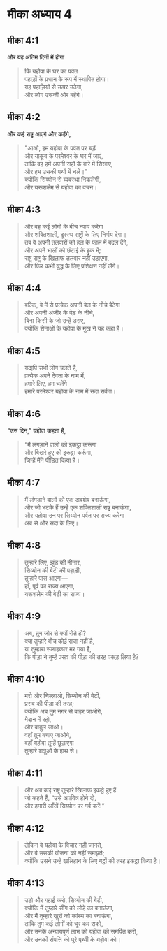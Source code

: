 # मीका अध्याय 4

## मीका 4:1

और यह अंतिम दिनों में होगा

> कि यहोवा के घर का पर्वत  
> पहाड़ों के प्रधान के रूप में स्थापित होगा।  
> यह पहाड़ियों से ऊपर उठेगा,  
> और लोग उसकी ओर बहेंगे।

## मीका 4:2

और कई राष्ट्र आएंगे और कहेंगे,

> "आओ, हम यहोवा के पर्वत पर चढ़ें  
> और याकूब के परमेश्वर के घर में जाएं,  
> ताकि वह हमें अपनी राहों के बारे में सिखाए,  
> और हम उसकी पथों में चलें।"  
> क्योंकि सिय्योन से व्यवस्था निकलेगी,  
> और यरूशलेम से यहोवा का वचन।

## मीका 4:3

> और वह कई लोगों के बीच न्याय करेगा  
> और शक्तिशाली, दूरस्थ राष्ट्रों के लिए निर्णय देगा।  
> तब वे अपनी तलवारों को हल के फाल में बदल देंगे,  
> और अपने भालों को छंटाई के हुक में;  
> राष्ट्र राष्ट्र के खिलाफ तलवार नहीं उठाएगा,  
> और फिर कभी युद्ध के लिए प्रशिक्षण नहीं लेंगे।

## मीका 4:4

> बल्कि, वे में से प्रत्येक अपनी बेल के नीचे बैठेगा  
> और अपनी अंजीर के पेड़ के नीचे,  
> बिना किसी के जो उन्हें डराए,  
> क्योंकि सेनाओं के यहोवा के मुख ने यह कहा है।

## मीका 4:5

> यद्यपि सभी लोग चलते हैं,  
> प्रत्येक अपने देवता के नाम में,  
> हमारे लिए, हम चलेंगे  
> हमारे परमेश्वर यहोवा के नाम में सदा सर्वदा।

## मीका 4:6

“उस दिन,” यहोवा कहता है,

> “मैं लंगड़ाने वालों को इकट्ठा करूंगा  
> और बिखरे हुए को इकट्ठा करूंगा,  
> जिन्हें मैंने पीड़ित किया है।

## मीका 4:7

> मैं लंगड़ाने वालों को एक अवशेष बनाऊंगा,  
> और जो भटके हैं उन्हें एक शक्तिशाली राष्ट्र बनाऊंगा,  
> और यहोवा उन पर सिय्योन पर्वत पर राज्य करेगा  
> अब से और सदा के लिए।

## मीका 4:8

> तुम्हारे लिए, झुंड की मीनार,  
> सिय्योन की बेटी की पहाड़ी,  
> तुम्हारे पास आएगा—  
> हाँ, पूर्व का राज्य आएगा,  
> यरूशलेम की बेटी का राज्य।

## मीका 4:9

> अब, तुम जोर से क्यों रोते हो?  
> क्या तुम्हारे बीच कोई राजा नहीं है,  
> या तुम्हारा सलाहकार मर गया है,  
> कि पीड़ा ने तुम्हें प्रसव की पीड़ा की तरह पकड़ लिया है?

## मीका 4:10

> मरो और चिल्लाओ, सिय्योन की बेटी,  
> प्रसव की पीड़ा की तरह;  
> क्योंकि अब तुम नगर से बाहर जाओगे,  
> मैदान में रहो,  
> और बाबुल जाओ।  
> वहाँ तुम बचाए जाओगे,  
> वहाँ यहोवा तुम्हें छुड़ाएगा  
> तुम्हारे शत्रुओं के हाथ से।

## मीका 4:11

> और अब कई राष्ट्र तुम्हारे खिलाफ इकट्ठे हुए हैं  
> जो कहते हैं, “उसे अपवित्र होने दो,  
> और हमारी आँखें सिय्योन पर गर्व करें!”

## मीका 4:12

> लेकिन वे यहोवा के विचार नहीं जानते,  
> और वे उसकी योजना को नहीं समझते;  
> क्योंकि उसने उन्हें खलिहान के लिए गट्ठों की तरह इकट्ठा किया है।

## मीका 4:13

> उठो और गहाई करो, सिय्योन की बेटी,  
> क्योंकि मैं तुम्हारे सींग को लोहे का बनाऊंगा,  
> और मैं तुम्हारे खुरों को कांस्य का बनाऊंगा,  
> ताकि तुम कई लोगों को चूर कर सको,  
> और उनके अन्यायपूर्ण लाभ को यहोवा को समर्पित करो,  
> और उनकी संपत्ति को पूरे पृथ्वी के यहोवा को।
